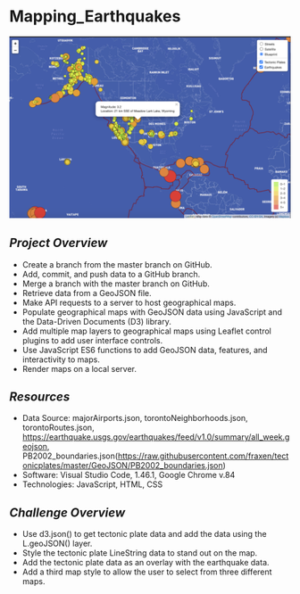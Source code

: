 # Mapping_Earthquakes
![image](https://github.com/soijebor/Mapping_Earthquakes/blob/master/images/Mapping_Earthquakes_Challenge.png)
## ***Project Overview***
  * Create a branch from the master branch on GitHub.
  * Add, commit, and push data to a GitHub branch.
  * Merge a branch with the master branch on GitHub.
  * Retrieve data from a GeoJSON file.
  * Make API requests to a server to host geographical maps.
  * Populate geographical maps with GeoJSON data using JavaScript and the Data-Driven Documents (D3) library.
  * Add multiple map layers to geographical maps using Leaflet control plugins to add user interface controls.
  * Use JavaScript ES6 functions to add GeoJSON data, features, and interactivity to maps.
  * Render maps on a local server.

## ***Resources***
  * Data Source: majorAirports.json, torontoNeighborhoods.json, torontoRoutes.json, https://earthquake.usgs.gov/earthquakes/feed/v1.0/summary/all_week.geojson, PB2002_boundaries.json(https://raw.githubusercontent.com/fraxen/tectonicplates/master/GeoJSON/PB2002_boundaries.json)
  * Software: Visual Studio Code, 1.46.1, Google Chrome v.84
  * Technologies: JavaScript, HTML, CSS
  
## ***Challenge Overview***
  * Use d3.json() to get tectonic plate data and add the data using the L.geoJSON() layer.
  * Style the tectonic plate LineString data to stand out on the map.
  * Add the tectonic plate data as an overlay with the earthquake data.
  * Add a third map style to allow the user to select from three different maps.
